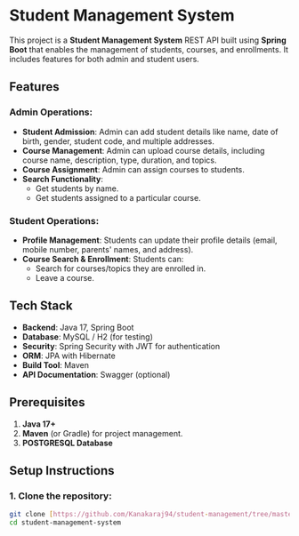# Student Management System

This project is a **Student Management System** REST API built using **Spring Boot** that enables the management of students, courses, and enrollments. It includes features for both admin and student users.

## Features

### Admin Operations:
- **Student Admission**: Admin can add student details like name, date of birth, gender, student code, and multiple addresses.
- **Course Management**: Admin can upload course details, including course name, description, type, duration, and topics.
- **Course Assignment**: Admin can assign courses to students.
- **Search Functionality**: 
  - Get students by name.
  - Get students assigned to a particular course.

### Student Operations:
- **Profile Management**: Students can update their profile details (email, mobile number, parents' names, and address).
- **Course Search & Enrollment**: Students can:
  - Search for courses/topics they are enrolled in.
  - Leave a course.

## Tech Stack
- **Backend**: Java 17, Spring Boot
- **Database**: MySQL / H2 (for testing)
- **Security**: Spring Security with JWT for authentication
- **ORM**: JPA with Hibernate
- **Build Tool**: Maven
- **API Documentation**: Swagger (optional)

## Prerequisites
1. **Java 17+**
2. **Maven** (or Gradle) for project management.
3. **POSTGRESQL Database** 

## Setup Instructions

### 1. Clone the repository:
```bash
git clone [https://github.com/Kanakaraj94/student-management/tree/master]
cd student-management-system
